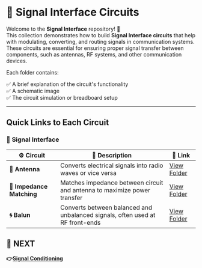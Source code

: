 # 📡 Signal Interface Circuits

Welcome to the **Signal Interface** repository! 🎉  
This collection demonstrates how to build **Signal Interface circuits** that help with modulating, converting, and routing signals in communication systems. These circuits are essential for ensuring proper signal transfer between components, such as antennas, RF systems, and other communication devices.

Each folder contains:

✅ A brief explanation of the circuit's functionality  
✅ A schematic image  
✅ The circuit simulation or breadboard setup  

---

## Quick Links to Each Circuit

### 🔹 **Signal Interface**  

| ⚙️ Circuit                     | 📜 Description                                                                | 🔗 Link                                           |
|-------------------------------|-------------------------------------------------------------------------------|--------------------------------------------------|
| **📡 Antenna**                 | Converts electrical signals into radio waves or vice versa                    | [View Folder](./Antenna)                         |
| **📡 Impedance Matching**      | Matches impedance between circuit and antenna to maximize power transfer      | [View Folder](./Impedance_Matching)              |
| **🌀 Balun**                    | Converts between balanced and unbalanced signals, often used at RF front-ends | [View Folder](./Balun)                           |


## 🔹 NEXT  
**👉[Signal Conditioning](../Signal_Conditioning)**
